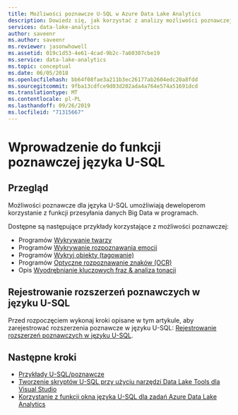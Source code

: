 ```yaml
---
title: Możliwości poznawcze U-SQL w Azure Data Lake Analytics
description: Dowiedz się, jak korzystać z analizy możliwości poznawczej w języku U-SQL
services: data-lake-analytics
author: saveenr
ms.author: saveenr
ms.reviewer: jasonwhowell
ms.assetid: 019c1d53-4e61-4cad-9b2c-7a60307cbe19
ms.service: data-lake-analytics
ms.topic: conceptual
ms.date: 06/05/2018
ms.openlocfilehash: bb64f08fae3a211b3ec26177ab2604edc20a8fdd
ms.sourcegitcommit: 9fba13cdfce9d03d202ada4a764e574a51691dcd
ms.translationtype: MT
ms.contentlocale: pl-PL
ms.lasthandoff: 09/26/2019
ms.locfileid: "71315667"
---
```

# <a name="get-started-with-the-cognitive-capabilities-of-u-sql"></a>Wprowadzenie do funkcji poznawczej języka U-SQL

## <a name="overview"></a>Przegląd
Możliwości poznawcze dla języka U-SQL umożliwiają deweloperom korzystanie z funkcji przesyłania danych Big Data w programach. 

Dostępne są następujące przykłady korzystające z możliwości poznawczej:
* Programów [Wykrywanie twarzy](https://github.com/Azure-Samples/usql-cognitive-imaging-ocr-hello-world)
* Programów [Wykrywanie rozpoznawania emocji](https://github.com/Azure-Samples/usql-cognitive-imaging-emotion-detection-hello-world)
* Programów [Wykryj obiekty (tagowanie)](https://github.com/Azure-Samples/usql-cognitive-imaging-object-tagging-hello-world)
* Programów [Optyczne rozpoznawanie znaków (OCR)](https://github.com/Azure-Samples/usql-cognitive-imaging-ocr-hello-world)
* Opis [Wyodrębnianie kluczowych fraz & analiza tonacji](https://github.com/Azure-Samples/usql-cognitive-text-hello-world)

## <a name="registering-cognitive-extensions-in-u-sql"></a>Rejestrowanie rozszerzeń poznawczych w języku U-SQL
Przed rozpoczęciem wykonaj kroki opisane w tym artykule, aby zarejestrować rozszerzenia poznawcze w języku U-SQL: [Rejestrowanie rozszerzeń poznawczych w języku U-SQL](/u-sql/objects-and-extensions/cognitive-capabilities-in#registeringExtensions).

## <a name="next-steps"></a>Następne kroki
* [Przykłady U-SQL/poznawcze](https://github.com/Azure-Samples?utf8=✓&q=usql%20cognitive)
* [Tworzenie skryptów U-SQL przy użyciu narzędzi Data Lake Tools dla Visual Studio](data-lake-analytics-data-lake-tools-get-started.md)
* [Korzystanie z funkcji okna języka U-SQL dla zadań Azure Data Lake Analytics](data-lake-analytics-use-window-functions.md)
